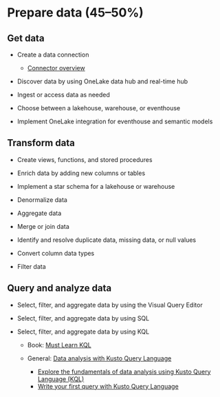 # Prepare data (45–50%)
## Get data
- Create a data connection
   - [Connector overview](https://learn.microsoft.com/en-us/fabric/data-factory/connector-overview)

- Discover data by using OneLake data hub and real-time hub

- Ingest or access data as needed

- Choose between a lakehouse, warehouse, or eventhouse

- Implement OneLake integration for eventhouse and semantic models

## Transform data
- Create views, functions, and stored procedures

- Enrich data by adding new columns or tables

- Implement a star schema for a lakehouse or warehouse

- Denormalize data

- Aggregate data

- Merge or join data

- Identify and resolve duplicate data, missing data, or null values

- Convert column data types

- Filter data

## Query and analyze data
- Select, filter, and aggregate data by using the Visual Query Editor

- Select, filter, and aggregate data by using SQL

- Select, filter, and aggregate data by using KQL
   - Book: [Must Learn KQL](https://github.com/rod-trent/MustLearnKQL)

   - General: [Data analysis with Kusto Query Language](https://learn.microsoft.com/en-us/training/paths/kusto-query-language/?view=microsoft-fabric)
      - [Explore the fundamentals of data analysis using Kusto Query Language (KQL)](https://learn.microsoft.com/en-us/training/modules/explore-fundamentals-kql/)
      - [Write your first query with Kusto Query Language](https://learn.microsoft.com/en-us/training/modules/write-first-query-kusto-query-language/)
      

